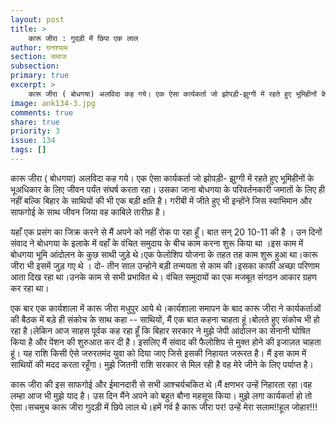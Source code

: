 ```yaml
---
layout: post
title: >
    कारू जीरा : गुदड़ी में छिपा एक लाल
author: घनश्याम
section: समाज
subsection:
primary: true
excerpt: >
    कारू जीरा ( बोधगया) अलविदा कह गये। एक ऐसा कार्यकर्ता जो झोपड़ी-झुग्गी में रहते हुए भूमिहीनों के भूअधिकार के लिए जीवन पर्यंत संघर्ष करता रहा। उसका जाना बोधगया के परिवर्तनकारी जमातों के लिए ही नहीं बल्कि बिहार के साथियों की भी एक बडी़ क्षति है।
image: ank134-3.jpg
comments: true
share: true
priority: 3
issue: 134
tags: []
---
```


कारू जीरा ( बोधगया) अलविदा कह गये। एक ऐसा कार्यकर्ता जो झोपड़ी- झुग्गी में रहते हुए भूमिहीनों के भूअधिकार के लिए जीवन पर्यंत संघर्ष करता रहा। उसका जाना बोधगया के परिवर्तनकारी जमातों के लिए ही नहीं बल्कि बिहार के साथियों की भी एक बडी़ क्षति है। गरीबी में जीते हुए भी इन्होंने जिस स्वाभिमान और साफगोई के साथ जीवन जिया वह काबिले तारीफ़ है।

यहाँ एक प्रसंग का जिक्र करने से मैं अपने को नहीं रोक पा रहा हूँ। बात सन् 20 10-11 की है । उन दिनों संवाद ने बोधगया के इलाके में वहाँ के वंचित समुदाय के बीच काम करना शुरू किया था ।इस काम में बोधगया भूमि आंदोलन के कुछ साथी जुड़े थे।एक फेलोशिप योजना के तहत तह काम शुरू हुआ था।कारू जीरा भी इसमें जुड़ गए थे । दो- तीन साल उन्होने बडी़ तन्मयता से काम की।इसका काफी अच्छा परिणाम आता दिख रहा था।उनके काम से सभी प्रभावित थे। वंचित समुदायों  का एक मजबूत संगठन आकार ग्रहण कर रहा था।

एक बार एक कार्यशाला में कारू जीरा मधुपुर आये थे।कार्यशाला समापन के बाद कारू जीरा ने कार्यकर्ताओं की बैठक में बडे़ ही संकोच के साथ कहा -- साथियों, मैं एक बात कहना चाहता हूं।बोलते हुए संकोच भी हो रहा है।लेकिन आज साहस पूर्वक कह रहा हूँ कि बिहार सरकार ने मुझे जेपी आंदोलन का सेनानी घोषित किया है और पेंशन की शुरुआत कर दी है। इसलिए मैं संवाद की फैलोशिप से मुक्त होने की इजाज़त चाहता हूं। यह राशि किसी ऐसे जरुरतमंद युवा को दिया जाए जिसे इसकी निहायत जरूरत है। मैं इस काम में साथियों की मदद करता रहूँगा। मुझे जितनी राशि सरकार से मिल रही है वह मेरे जीने के लिए पर्याप्त है।

कारू जीरा की इस साफगोई और ईमानदारी से सभी आश्चर्यचकित थे।मैं क्षणभर उन्हें निहारता रहा।वह लम्हा आज भी मुझे याद है। उस दिन मैंने अपने को बहुत बौना महसूस किया। मुझे लगा कार्यकर्ता हो तो ऐसा।सचमुच कारू जीरा गुदडी़ में छिपे लाल थे।हमें गर्व है कारू जीरा पर! उन्हें मेरा सलाम!!हूल जोहार!!!
